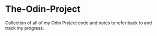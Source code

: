 # The-Odin-Project
Collection of all of my Odin Project code and notes to refer back to and track my progress.
